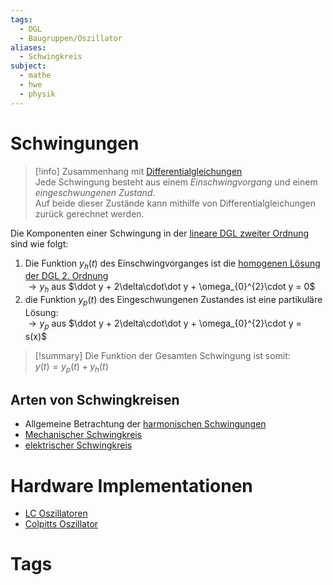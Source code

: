 ```yaml
---
tags:
  - DGL
  - Baugruppen/Oszillator
aliases:
  - Schwingkreis
subject:
  - mathe
  - hwe
  - physik
---
```


# Schwingungen

> [!info] Zusammenhang mit [Differentialgleichungen](../Mathematik/{MOC}%20DGL.md)  
> Jede Schwingung besteht aus einem *Einschwingvorgang* und einem *eingeschwungenen Zustand*.  
> Auf beide dieser Zustände kann mithilfe von Differentialgleichungen zurück gerechnet werden.

Die Komponenten einer Schwingung in der [lineare DGL zweiter Ordnung](../Mathematik/mathe%20(4)/lineare%20DGL%202.%20Ordnung.md) sind wie folgt:
1. Die Funktion $y_{h}(t)$ des Einschwingvorganges ist die [homogenen Lösung der DGL 2. Ordnung](../Mathematik/mathe%20(4)/lineare%20DGL%202.%20Ordnung.md)  
	$\rightarrow y_{h}$ aus $\ddot y + 2\delta\cdot\dot y + \omega_{0}^{2}\cdot y = 0$
2. die Funktion $y_{p}(t)$ des Eingeschwungenen Zustandes ist eine partikuläre Lösung:  
	$\rightarrow y_{p}$ aus $\ddot y + 2\delta\cdot\dot y + \omega_{0}^{2}\cdot y = s(x)$

> [!summary] Die Funktion der Gesamten Schwingung ist somit:  
> $y(t) = y_{p}(t) + y_{h}(t)$

## Arten von Schwingkreisen

- Allgemeine Betrachtung der [harmonischen Schwingungen](harmonische%20Schwingungen.md)
- [Mechanischer Schwingkreis](Mechanischer%20Schwingkreis.md)
- [elektrischer Schwingkreis](../Elektrotechnik/elektrischer%20Schwingkreis.md)

# Hardware Implementationen

- [LC Oszillatoren](../../Hardwareentwicklung/Oszillatoren/LC%20Oszillatoren.md)
- [Colpitts Oszillator](../../Hardwareentwicklung/Oszillatoren/Colpitts%20Oszillator.md)

# Tags